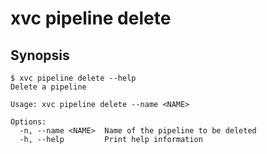 # xvc pipeline delete


## Synopsis 

```console
$ xvc pipeline delete --help
Delete a pipeline

Usage: xvc pipeline delete --name <NAME>

Options:
  -n, --name <NAME>  Name of the pipeline to be deleted
  -h, --help         Print help information

```
